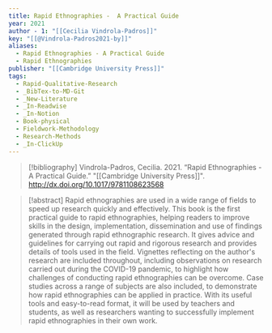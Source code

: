 ```yaml
---
title: Rapid Ethnographies -  A Practical Guide
year: 2021
author - 1: "[[Cecilia Vindrola-Padros]]"
key: "[[@Vindrola-Padros2021-by]]"
aliases:
  - Rapid Ethnographies - A Practical Guide
  - Rapid Ethnographies
publisher: "[[Cambridge University Press]]"
tags:
  - Rapid-Qualitative-Research
  - _BibTex-to-MD-Git
  - _New-Literature
  - _In-Readwise
  - _In-Notion
  - Book-physical
  - Fieldwork-Methodology
  - Research-Methods
  - _In-ClickUp
---
```


> [!bibliography]
> Vindrola-Padros, Cecilia. 2021. “Rapid Ethnographies -  A Practical Guide.” "[[Cambridge University Press]]". http://dx.doi.org/10.1017/9781108623568

> [!abstract]
> Rapid ethnographies are used in a wide range of fields to speed up research quickly and effectively. This book is the first practical guide to rapid ethnographies, helping readers to improve skills in the design, implementation, dissemination and use of findings generated through rapid ethnographic research. It gives advice and guidelines for carrying out rapid and rigorous research and provides details of tools used in the field. Vignettes reflecting on the author's research are included throughout, including observations on research carried out during the COVID-19 pandemic, to highlight how challenges of conducting rapid ethnographies can be overcome. Case studies across a range of subjects are also included, to demonstrate how rapid ethnographies can be applied in practice. With its useful tools and easy-to-read format, it will be used by teachers and students, as well as researchers wanting to successfully implement rapid ethnographies in their own work.